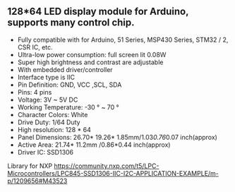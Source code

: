  ## 128*64 LED display module for Arduino, supports many control chip.
* Fully compatible with for Arduino, 51 Series, MSP430 Series, STM32 / 2, CSR IC, etc.
* Ultra-low power consumption: full screen lit 0.08W
* Super high brightness and contrast are adjustable
* With embedded driver/controller
* Interface type is IIC
* Pin Definition: GND, VCC ,SCL, SDA
* Pins: 4 pins
* Voltage: 3V ~ 5V DC
* Working Temperature: -30 ° ~ 70 °
* Character Colors: White
* Drive Duty: 1/64 Duty
* High resolution: 128 * 64
* Panel Dimensions: 26.70* 19.26* 1.85mm/1.03*0.76*0.07 inch(approx)
* Active Area: 21.74* 11.2mm /0.86*0.44 inch(approx)
* Driver IC: SSD1306 


Library for NXP
https://community.nxp.com/t5/LPC-Microcontrollers/LPC845-SSD1306-IIC-I2C-APPLICATION-EXAMPLE/m-p/1209656#M43523